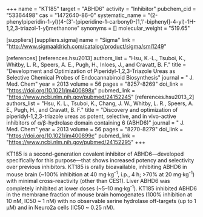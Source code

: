 +++
name = "KT185"
target = "ABHD6"
activity = "Inhibitor"
pubchem_cid = "53364498"
cas = "1472640-86-0"
systematic_name = "(2-phenylpiperidin-1-yl)(4-(3'-(piperidine-1-carbonyl)-[1,1'-biphenyl]-4-yl)-1H-1,2,3-triazol-1-yl)methanone"
synonyms = []
molecular_weight = "519.65"

[suppliers]
    [suppliers.sigma]
        name = "Sigma"
        link = "http://www.sigmaaldrich.com/catalog/product/sigma/sml1249"

[references]
    [references.hsu2013]
        authors_list = "Hsu, K.-L., Tsuboi, K., Whitby, L. R., Speers, A. E., Pugh, H., Inloes, J., and Cravatt, B. F."
        title = "Development and Optimization of Piperidyl-1,2,3-Triazole Ureas as Selective Chemical Probes of Endocannabinoid Biosynthesis"
        journal = " J. Med. Chem"
        year = 2013
        volume = 56
        pages = "8257-8269"
        doi_link = "https://doi.org/10.1021/jm400898x"
        pubmed_link = "https://www.ncbi.nlm.nih.gov/pubmed/24152245"
    [references.hsu2013_2]
        authors_list = "Hsu, K. L., Tsuboi, K., Chang, J. W., Whitby, L. R., Speers, A. E., Pugh, H., and Cravatt, B. F."
        title = "Discovery and optimization of piperidyl-1,2,3-triazole ureas as potent, selective, and in vivo-active inhibitors of α/β-hydrolase domain containing 6 (ABHD6)"
        journal = " J. Med. Chem"
        year = 2013
        volume = 56
        pages = "8270-8279"
        doi_link = "https://doi.org/10.1021/jm400899c"
        pubmed_link = "https://www.ncbi.nlm.nih.gov/pubmed/24152295"
+++

KT185 is a second-generation covalent inhibitor of ABHD6—developed specifically for this purpose—that shows increased potency and selectivity over previous inhibitors. KT185 is orally bioavailable, inhibiting ABHD6 in mouse brain (~100% inhibition at 40 mg·kg<sup>-1</sup>, i.p., 4 h; &gt;70% at 20 mg·kg<sup>-1</sup>) with minimal cross-reactivity (other than CES1). Liver ABHD6 was completely inhibited at lower doses (~5–10 mg·kg<sup>-1</sup>). KT185 inhibited ABHD6 in the membrane fraction of mouse brain homogenates (100% inhibition at 10 nM, IC50 ~ 1 nM) with no observable serine hydrolase off-targets (up to 1 µM) and in Neuro2a cells (IC50 ~ 0.25 nM).